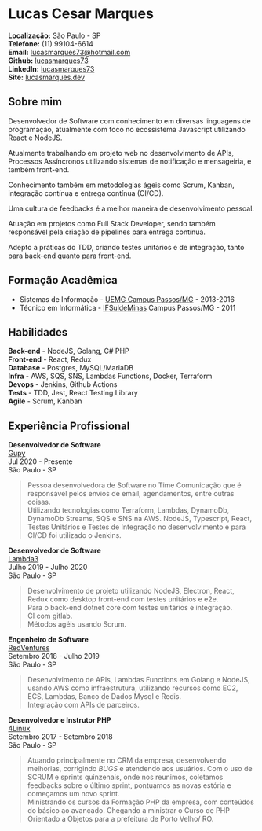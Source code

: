# Lucas Cesar Marques

**Localização:** São Paulo - SP  
**Telefone:** (11)  99104-6614  
**Email:** lucasmarques73@hotmail.com  
**Github:** [lucasmarques73](https://github.com/lucasmarques73)  
**LinkedIn:** [lucasmarques73](https://www.linkedin.com/in/lucasmarques73/)  
**Site:** [lucasmarques.dev](https://www.lucasmarques.dev)

## Sobre mim

Desenvolvedor de Software com conhecimento em diversas linguagens de programação, atualmente com foco no ecossistema Javascript utilizando React e NodeJS.

Atualmente trabalhando em projeto web no desenvolvimento de APIs, Processos Assíncronos utilizando sistemas de notificação e mensageiria, e também front-end.

Conhecimento também em metodologias ágeis como Scrum, Kanban, integração contínua e entrega contínua (CI/CD).

Uma cultura de feedbacks é a melhor maneira de desenvolvimento pessoal.

Atuação em projetos como Full Stack Developer, sendo também responsável pela criação de pipelines para entrega contínua.

Adepto a práticas do TDD, criando testes unitários e de integração, tanto para back-end quanto para front-end.

## Formação Acadêmica  

* Sistemas de Informação - [UEMG Campus Passos/MG](http://www.uemg.br/graduacao/cursos2/course/sistemas-de-informacao) - 2013-2016
* Técnico em Informática - [IFSuldeMinas](https://www.pas.ifsuldeminas.edu.br/)  Campus Passos/MG - 2011

## Habilidades

**Back-end** - NodeJS, Golang, C# PHP  
**Front-end** - React, Redux  
**Database** - Postgres, MySQL/MariaDB  
**Infra** - AWS, SQS, SNS, Lambdas Functions, Docker, Terraform  
**Devops** - Jenkins, Github Actions  
**Tests** - TDD, Jest, React Testing Library  
**Agile** - Scrum, Kanban

## Experiência Profissional

**Desenvolvedor de Software**  
[Gupy](https://www.gupy.io/)  
Jul 2020 - Presente  
São Paulo - SP  
>Pessoa desenvolvedora de Software no Time Comunicação que é responsável pelos envios de email, agendamentos, entre outras coisas.  
Utilizando tecnologias como Terraform, Lambdas, DynamoDb, DynamoDb Streams, SQS e SNS na AWS. NodeJS, Typescript, React, Testes Unitários e Testes de Integração no desenvolvimento e para CI/CD foi utilizado o Jenkins.

**Desenvolvedor de Software**  
[Lambda3](https://www.lambda3.com.br/)  
Julho 2019 - Julho 2020  
São Paulo - SP
>Desenvolvimento de projeto utilizando NodeJS, Electron, React, Redux como desktop front-end com testes unitários e e2e.  
Para o back-end dotnet core com testes unitários e integração.  
CI com gitlab.  
Métodos agéis usando Scrum.

**Engenheiro de Software**  
[RedVentures](https://www.redventures.com/)  
Setembro 2018 - Julho 2019  
São Paulo - SP
>Desenvolvimento de APIs, Lambdas Functions em Golang e NodeJS, usando AWS como infraestrutura, utilizando recursos como EC2, ECS, Lambdas, Banco de Dados Mysql e Redis.  
Integração com APIs de parceiros.

**Desenvolvedor e Instrutor PHP**  
[4Linux](https://www.4linux.com.br/)  
Setembro 2017 - Setembro 2018  
São Paulo - SP
> Atuando principalmente no CRM da empresa, desenvolvendo melhorias, corrigindo *BUGS* e atendendo aos usuários. Com o uso de SCRUM e sprints quinzenais, onde nos reunimos, coletamos feedbacks sobre o último sprint, pontuamos as novas estória e começamos um novo sprint.  
Ministrando os cursos da Formação PHP da empresa, com conteúdos do básico ao avançado. Chegando a ministrar o Curso de PHP Orientado a Objetos para a prefeitura de Porto Velho/ RO.

